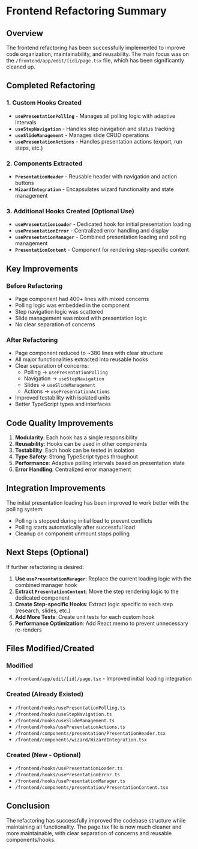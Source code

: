 # Frontend Refactoring Summary

## Overview
The frontend refactoring has been successfully implemented to improve code organization, maintainability, and reusability. The main focus was on the `/frontend/app/edit/[id]/page.tsx` file, which has been significantly cleaned up.

## Completed Refactoring

### 1. Custom Hooks Created
- **`usePresentationPolling`** - Manages all polling logic with adaptive intervals
- **`useStepNavigation`** - Handles step navigation and status tracking
- **`useSlideManagement`** - Manages slide CRUD operations
- **`usePresentationActions`** - Handles presentation actions (export, run steps, etc.)

### 2. Components Extracted
- **`PresentationHeader`** - Reusable header with navigation and action buttons
- **`WizardIntegration`** - Encapsulates wizard functionality and state management

### 3. Additional Hooks Created (Optional Use)
- **`usePresentationLoader`** - Dedicated hook for initial presentation loading
- **`usePresentationError`** - Centralized error handling and display
- **`usePresentationManager`** - Combined presentation loading and polling management
- **`PresentationContent`** - Component for rendering step-specific content

## Key Improvements

### Before Refactoring
- Page component had 400+ lines with mixed concerns
- Polling logic was embedded in the component
- Step navigation logic was scattered
- Slide management was mixed with presentation logic
- No clear separation of concerns

### After Refactoring
- Page component reduced to ~380 lines with clear structure
- All major functionalities extracted into reusable hooks
- Clear separation of concerns:
  - Polling → `usePresentationPolling`
  - Navigation → `useStepNavigation`
  - Slides → `useSlideManagement`
  - Actions → `usePresentationActions`
- Improved testability with isolated units
- Better TypeScript types and interfaces

## Code Quality Improvements

1. **Modularity**: Each hook has a single responsibility
2. **Reusability**: Hooks can be used in other components
3. **Testability**: Each hook can be tested in isolation
4. **Type Safety**: Strong TypeScript types throughout
5. **Performance**: Adaptive polling intervals based on presentation state
6. **Error Handling**: Centralized error management

## Integration Improvements

The initial presentation loading has been improved to work better with the polling system:
- Polling is stopped during initial load to prevent conflicts
- Polling starts automatically after successful load
- Cleanup on component unmount stops polling

## Next Steps (Optional)

If further refactoring is desired:

1. **Use `usePresentationManager`**: Replace the current loading logic with the combined manager hook
2. **Extract `PresentationContent`**: Move the step rendering logic to the dedicated component
3. **Create Step-specific Hooks**: Extract logic specific to each step (research, slides, etc.)
4. **Add More Tests**: Create unit tests for each custom hook
5. **Performance Optimization**: Add React.memo to prevent unnecessary re-renders

## Files Modified/Created

### Modified
- `/frontend/app/edit/[id]/page.tsx` - Improved initial loading integration

### Created (Already Existed)
- `/frontend/hooks/usePresentationPolling.ts`
- `/frontend/hooks/useStepNavigation.ts`
- `/frontend/hooks/useSlideManagement.ts`
- `/frontend/hooks/usePresentationActions.ts`
- `/frontend/components/presentation/PresentationHeader.tsx`
- `/frontend/components/wizard/WizardIntegration.tsx`

### Created (New - Optional)
- `/frontend/hooks/usePresentationLoader.ts`
- `/frontend/hooks/usePresentationError.ts`
- `/frontend/hooks/usePresentationManager.ts`
- `/frontend/components/presentation/PresentationContent.tsx`

## Conclusion

The refactoring has successfully improved the codebase structure while maintaining all functionality. The page.tsx file is now much cleaner and more maintainable, with clear separation of concerns and reusable components/hooks.